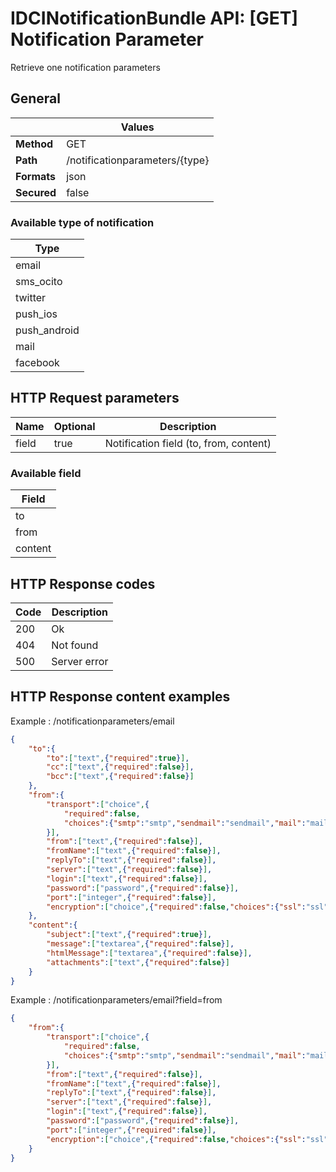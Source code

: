 IDCINotificationBundle API: [GET] Notification Parameter
========================================================

Retrieve one notification parameters

## General
|             | Values
|-------------|-------
| **Method**  | GET
| **Path**    | /notificationparameters/{type}
| **Formats** | json
| **Secured** | false

### Available type of notification

| Type
|-----
| email
| sms_ocito
| twitter
| push_ios
| push_android
| mail
| facebook

## HTTP Request parameters
| Name     | Optional | Description
|----------|----------|------------
| field    | true     | Notification field (to, from, content)

### Available field

| Field
|------
| to
| from
| content

## HTTP Response codes
| Code | Description
|------|------------
| 200  | Ok
| 404  | Not found
| 500  | Server error

## HTTP Response content examples
Example : /notificationparameters/email

```json
{
    "to":{
        "to":["text",{"required":true}],
        "cc":["text",{"required":false}],
        "bcc":["text",{"required":false}]
    },
    "from":{
        "transport":["choice",{
            "required":false,
            "choices":{"smtp":"smtp","sendmail":"sendmail","mail":"mail"}
        }],
        "from":["text",{"required":false}],
        "fromName":["text",{"required":false}],
        "replyTo":["text",{"required":false}],
        "server":["text",{"required":false}],
        "login":["text",{"required":false}],
        "password":["password",{"required":false}],
        "port":["integer",{"required":false}],
        "encryption":["choice",{"required":false,"choices":{"ssl":"ssl","tls":"tls"}}]
    },
    "content":{
        "subject":["text",{"required":true}],
        "message":["textarea",{"required":false}],
        "htmlMessage":["textarea",{"required":false}],
        "attachments":["text",{"required":false}]
    }
}
```

Example : /notificationparameters/email?field=from
```json
{
    "from":{
        "transport":["choice",{
            "required":false,
            "choices":{"smtp":"smtp","sendmail":"sendmail","mail":"mail"}
        }],
        "from":["text",{"required":false}],
        "fromName":["text",{"required":false}],
        "replyTo":["text",{"required":false}],
        "server":["text",{"required":false}],
        "login":["text",{"required":false}],
        "password":["password",{"required":false}],
        "port":["integer",{"required":false}],
        "encryption":["choice",{"required":false,"choices":{"ssl":"ssl","tls":"tls"}}]
    }
}
```